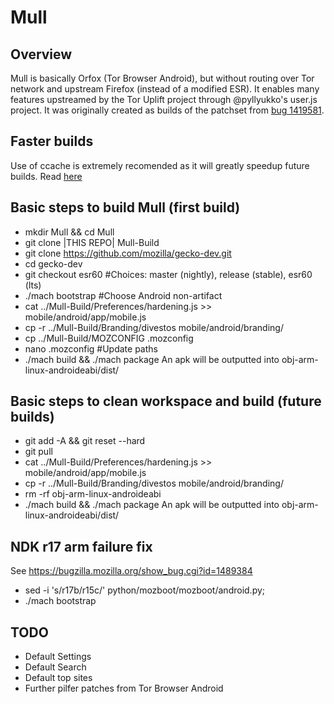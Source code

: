 Mull
==========

Overview
--------
Mull is basically Orfox (Tor Browser Android), but without routing over Tor network and upstream Firefox (instead of a modified ESR).
It enables many features upstreamed by the Tor Uplift project through @pyllyukko's user.js project.
It was originally created as builds of the patchset from [bug 1419581](https://bugzilla.mozilla.org/show_bug.cgi?id=1419581).

Faster builds
-------------
Use of ccache is extremely recomended as it will greatly speedup future builds.
Read [here](https://developer.mozilla.org/en-US/docs/Mozilla/Developer_guide/Build_Instructions/ccache)


Basic steps to build Mull (first build)
---------------------------------------------
- mkdir Mull && cd Mull
- git clone |THIS REPO| Mull-Build
- git clone https://github.com/mozilla/gecko-dev.git
- cd gecko-dev
- git checkout esr60 #Choices: master (nightly), release (stable), esr60 (lts)
- ./mach bootstrap #Choose Android non-artifact
- cat ../Mull-Build/Preferences/hardening.js >> mobile/android/app/mobile.js
- cp -r ../Mull-Build/Branding/divestos mobile/android/branding/
- cp ../Mull-Build/MOZCONFIG .mozconfig
- nano .mozconfig #Update paths
- ./mach build && ./mach package
An apk will be outputted into obj-arm-linux-androideabi/dist/

Basic steps to clean workspace and build (future builds)
--------------------------------------------------------
- git add -A && git reset --hard
- git pull
- cat ../Mull-Build/Preferences/hardening.js >> mobile/android/app/mobile.js
- cp -r ../Mull-Build/Branding/divestos mobile/android/branding/
- rm -rf obj-arm-linux-androideabi
- ./mach build && ./mach package
An apk will be outputted into obj-arm-linux-androideabi/dist/

NDK r17 arm failure fix
-----------------------
See https://bugzilla.mozilla.org/show_bug.cgi?id=1489384
- sed -i 's/r17b/r15c/' python/mozboot/mozboot/android.py;
- ./mach bootstrap

TODO
----
- Default Settings
- Default Search
- Default top sites
- Further pilfer patches from Tor Browser Android
